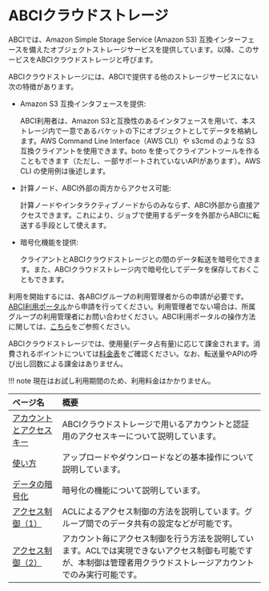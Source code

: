 # ABCIクラウドストレージ

ABCIでは、Amazon Simple Storage Service (Amazon S3) 互換インターフェースを備えたオブジェクトストレージサービスを提供しています。以降、このサービスをABCIクラウドストレージと呼びます。

ABCIクラウドストレージには、ABCIで提供する他のストレージサービスにない次の特徴があります。

- Amazon S3 互換インタフェースを提供:  

    ABCI利用者は、Amazon S3と互換性のあるインタフェースを用いて、本ストレージ内で一意であるバケットの下にオブジェクトとしてデータを格納します。AWS Command Line Interface（AWS CLI）や s3cmd のような S3 互換クライアントを使用できます。boto を使ってクライアントツールを作ることもできます（ただし、一部サポートされていないAPIがあります）。AWS CLI の使用例は後述します。

- 計算ノード、ABCI外部の両方からアクセス可能:

    計算ノードやインタラクティブノードからのみならず、ABCI外部から直接アクセスできます。これにより、ジョブで使用するデータを外部からABCIに転送する手段として使えます。

- 暗号化機能を提供:

    クライアントとABCIクラウドストレージとの間のデータ転送を暗号化できます。また、ABCIクラウドストレージ内で暗号化してデータを保存しておくこともできます。

利用を開始するには、各ABCIグループの利用管理者からの申請が必要です。[ABCI利用ポータル](https://portal.abci.ai/user/)から申請を行ってください。利用管理者でない場合は、所属グループの利用管理者にお問い合わせください。ABCI利用ポータルの操作方法に関しては、[こちら](https://docs.abci.ai/portal/ja/)をご参照ください。

ABCIクラウドストレージでは、使用量(データ占有量)に応じて課金されます。消費されるポイントについては[料金表](https://abci.ai/ja/how_to_use/tariffs.html)をご確認ください。なお、転送量やAPIの呼び出し回数による課金はありません。

!!! note
    現在はお試し利用期間のため、利用料金はかかりません。

| ページ名 | 概要 |
|:--|:--|
| [アカウントとアクセスキー](abci-cloudstorage/cs-account.md) | ABCIクラウドストレージで用いるアカウントと認証用のアクセスキーについて説明しています。 |
| [使い方](abci-cloudstorage/usage.md) | アップロードやダウンロードなどの基本操作について説明しています。 |
| [データの暗号化](abci-cloudstorage/encryption.md) | 暗号化の機能について説明しています。 |
| [アクセス制御（1）](abci-cloudstorage/acl.md) | ACLによるアクセス制御の方法を説明しています。グループ間でのデータ共有の設定などが可能です。|
| [アクセス制御（2）](abci-cloudstorage/policy.md) | アカウント毎にアクセス制御を行う方法を説明しています。ACLでは実現できないアクセス制御も可能ですが、本制御は管理者用クラウドストレージアカウントでのみ実行可能です。|

